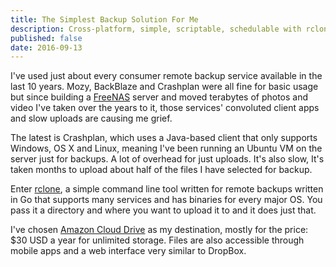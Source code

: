 ```yaml
---
title: The Simplest Backup Solution For Me
description: Cross-platform, simple, scriptable, schedulable with rclone and Amazon Cloud Drive
published: false
date: 2016-09-13
---
```


I've used just about every consumer remote backup service available in the last 10 years. Mozy, BackBlaze and Crashplan were all fine for basic usage but since building a [FreeNAS][freenas] server and moved terabytes of photos and video I've taken over the years to it, those services' convoluted client apps and slow uploads are causing me grief.

The latest is Crashplan, which uses a Java-based client that only supports Windows, OS X and Linux, meaning I've been running an Ubuntu VM on the server just for backups. A lot of overhead for just uploads. It's also slow, It's taken months to upload about half of the files I have selected for backup.

Enter [rclone][rclone], a simple command line tool written for remote backups written in Go that supports many services and has binaries for every major OS. You pass it a directory and where you want to upload it to and it does just that.

I've chosen [Amazon Cloud Drive][acd] as my destination, mostly for the price: $30 USD a year for unlimited storage. Files are also accessible through mobile apps and a web interface very similar to DropBox.

[freenas]:http://www.freenas.org
[rclone]:http://rclone.org
[acd]:https://www.amazon.ca/clouddrive
